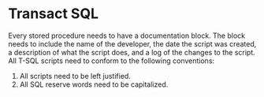 # Transact SQL

Every stored procedure needs to have a documentation block. The block needs to include the name of the developer, the date the script was created, a description of what the script does, and a log of the changes to the script. All T-SQL scripts need to conform to the following conventions:

1. All scripts need to be left justified.
2. All SQL reserve words need to be capitalized.

